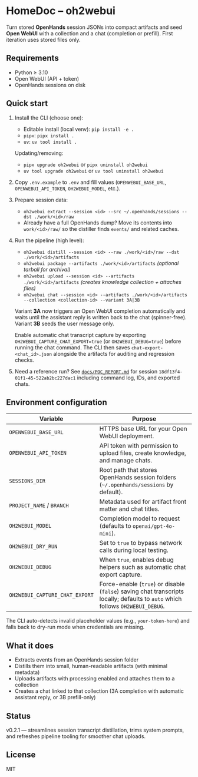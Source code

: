 # HomeDoc – oh2webui

Turn stored **OpenHands** session JSONs into compact artifacts and seed **Open WebUI** with a collection and a chat (completion or prefill). First iteration uses stored files only.

## Requirements
- Python ≥ 3.10
- Open WebUI (API + token)
- OpenHands sessions on disk

## Quick start
1. Install the CLI (choose one):
   - Editable install (local venv): `pip install -e .`
   - `pipx`: `pipx install .`
   - `uv`: `uv tool install .`
   
   Updating/removing:
   - `pipx upgrade oh2webui` or `pipx uninstall oh2webui`
   - `uv tool upgrade oh2webui` or `uv tool uninstall oh2webui`
2. Copy `.env.example` to `.env` and fill values (`OPENWEBUI_BASE_URL`, `OPENWEBUI_API_TOKEN`, `OH2WEBUI_MODEL`, etc.).
3. Prepare session data:
   - `oh2webui extract --session <id> --src ~/.openhands/sessions --dst ./work/<id>/raw`
   - Already have a full OpenHands dump? Move its contents into `work/<id>/raw/` so the distiller finds `events/` and related caches.
4. Run the pipeline (high level):
   - `oh2webui distill --session <id> --raw ./work/<id>/raw --dst ./work/<id>/artifacts`
   - `oh2webui package --artifacts ./work/<id>/artifacts` *(optional tarball for archival)*
   - `oh2webui upload --session <id> --artifacts ./work/<id>/artifacts` *(creates knowledge collection + attaches files)*
   - `oh2webui chat --session <id> --artifacts ./work/<id>/artifacts --collection <collection-id> --variant 3A|3B`

   Variant **3A** now triggers an Open WebUI completion automatically and waits until the assistant reply is written back to the chat (spinner-free). Variant **3B** seeds the user message only.

   Enable automatic chat transcript capture by exporting `OH2WEBUI_CAPTURE_CHAT_EXPORT=true` (or `OH2WEBUI_DEBUG=true`) before running the chat command. The CLI then saves `chat-export-<chat_id>.json` alongside the artifacts for auditing and regression checks.

5. Need a reference run? See [`docs/POC_REPORT.md`](docs/POC_REPORT.md) for session `18df13f4-01f1-45-522ab2bc227dac1` including command log, IDs, and exported chats.

## Environment configuration

| Variable | Purpose |
| --- | --- |
| `OPENWEBUI_BASE_URL` | HTTPS base URL for your Open WebUI deployment. |
| `OPENWEBUI_API_TOKEN` | API token with permission to upload files, create knowledge, and manage chats. |
| `SESSIONS_DIR` | Root path that stores OpenHands session folders (`~/.openhands/sessions` by default). |
| `PROJECT_NAME` / `BRANCH` | Metadata used for artifact front matter and chat titles. |
| `OH2WEBUI_MODEL` | Completion model to request (defaults to `openai/gpt-4o-mini`). |
| `OH2WEBUI_DRY_RUN` | Set to `true` to bypass network calls during local testing. |
| `OH2WEBUI_DEBUG` | When `true`, enables debug helpers such as automatic chat export capture. |
| `OH2WEBUI_CAPTURE_CHAT_EXPORT` | Force-enable (`true`) or disable (`false`) saving chat transcripts locally; defaults to `auto` which follows `OH2WEBUI_DEBUG`. |

The CLI auto-detects invalid placeholder values (e.g., `your-token-here`) and falls back to dry-run mode when credentials are missing.

## What it does
- Extracts events from an OpenHands session folder
- Distills them into small, human-readable artifacts (with minimal metadata)
- Uploads artifacts with processing enabled and attaches them to a collection
- Creates a chat linked to that collection (3A completion with automatic assistant reply, or 3B prefill-only)

## Status
v0.2.1 — streamlines session transcript distillation, trims system prompts, and refreshes pipeline tooling for smoother chat uploads.

## License
MIT

